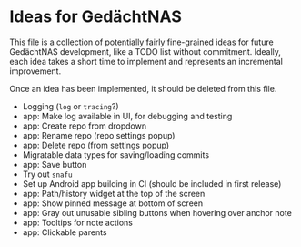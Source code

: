 # Ideas for GedächtNAS

This file is a collection of potentially fairly fine-grained ideas for future
GedächtNAS development, like a TODO list without commitment. Ideally, each idea
takes a short time to implement and represents an incremental improvement.

Once an idea has been implemented, it should be deleted from this file.

- Logging (`log` or `tracing`?)
- app: Make log available in UI, for debugging and testing
- app: Create repo from dropdown
- app: Rename repo (repo settings popup)
- app: Delete repo (from settings popup)
- Migratable data types for saving/loading commits
- app: Save button
- Try out `snafu`
- Set up Android app building in CI (should be included in first release)
- app: Path/history widget at the top of the screen
- app: Show pinned message at bottom of screen
- app: Gray out unusable sibling buttons when hovering over anchor note
- app: Tooltips for note actions
- app: Clickable parents
